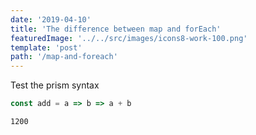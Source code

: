 ```yaml
---
date: '2019-04-10'
title: 'The difference between map and forEach'
featuredImage: '../../src/images/icons8-work-100.png'
template: 'post'
path: '/map-and-foreach'
---
```


Test the prism syntax

```javascript
const add = a => b => a + b
```

```bash
1200
```
